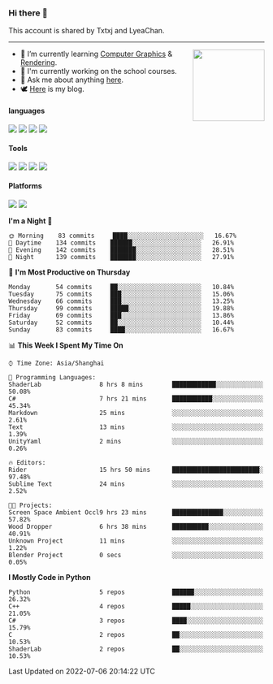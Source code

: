 ### Hi there 👋

This account is shared by Txtxj and LyeaChan.

---

<img align="right" height="141" src="https://github-readme-stats.vercel.app/api?username=txtxj&theme=tokyonight&show_icons=true&count_private=true">

- 🌱 I’m currently learning [Computer Graphics](https://github.com/txtxj/GAMES101) & [Rendering](https://github.com/txtxj/GAMES202).
- 🐶 I'm currently working on the school courses.
- 💬 Ask me about anything [here](https://github.com/txtxj/txtxj/issues).
- 🕊️ [Here](https://txtxj.top) is my blog.

#### languages

![](https://img.shields.io/badge/C++-00599C?logo=cplusplus&logoColor=fff)
![](https://img.shields.io/badge/Python-3e74a2?logo=python&logoColor=fff)
![](https://img.shields.io/badge/C%23-239120?logo=csharp&logoColor=fff)
![](https://img.shields.io/badge/C-A8B9CC?logo=c&logoColor=555)


#### Tools

![](https://img.shields.io/badge/JetBrains-000000?logo=jetbrains&logoColor=fff)
![](https://img.shields.io/badge/Unity-FFFFFF?logo=unity&logoColor=000)
![](https://img.shields.io/badge/SublimeText_3-FF9800?logo=sublimetext&logoColor=fff)
![](https://img.shields.io/badge/Blender-F5792A?logo=blender&logoColor=fff)


#### Platforms

![](https://img.shields.io/badge/Windows_10-0078D6?logo=windows&logoColor=fff)
![](https://img.shields.io/badge/Ubuntu_20.04-E95420?logo=ubuntu&logoColor=fff)


<!--START_SECTION:waka-->
**I'm a Night 🦉** 

```text
🌞 Morning    83 commits     ████░░░░░░░░░░░░░░░░░░░░░   16.67% 
🌆 Daytime    134 commits    ██████░░░░░░░░░░░░░░░░░░░   26.91% 
🌃 Evening    142 commits    ███████░░░░░░░░░░░░░░░░░░   28.51% 
🌙 Night      139 commits    ███████░░░░░░░░░░░░░░░░░░   27.91%

```
📅 **I'm Most Productive on Thursday** 

```text
Monday       54 commits     ██░░░░░░░░░░░░░░░░░░░░░░░   10.84% 
Tuesday      75 commits     ███░░░░░░░░░░░░░░░░░░░░░░   15.06% 
Wednesday    66 commits     ███░░░░░░░░░░░░░░░░░░░░░░   13.25% 
Thursday     99 commits     █████░░░░░░░░░░░░░░░░░░░░   19.88% 
Friday       69 commits     ███░░░░░░░░░░░░░░░░░░░░░░   13.86% 
Saturday     52 commits     ██░░░░░░░░░░░░░░░░░░░░░░░   10.44% 
Sunday       83 commits     ████░░░░░░░░░░░░░░░░░░░░░   16.67%

```


📊 **This Week I Spent My Time On** 

```text
⌚︎ Time Zone: Asia/Shanghai

💬 Programming Languages: 
ShaderLab                8 hrs 8 mins        ████████████░░░░░░░░░░░░░   50.08% 
C#                       7 hrs 21 mins       ███████████░░░░░░░░░░░░░░   45.34% 
Markdown                 25 mins             ░░░░░░░░░░░░░░░░░░░░░░░░░   2.61% 
Text                     13 mins             ░░░░░░░░░░░░░░░░░░░░░░░░░   1.39% 
UnityYaml                2 mins              ░░░░░░░░░░░░░░░░░░░░░░░░░   0.26%

🔥 Editors: 
Rider                    15 hrs 50 mins      ████████████████████████░   97.48% 
Sublime Text             24 mins             ░░░░░░░░░░░░░░░░░░░░░░░░░   2.52%

🐱‍💻 Projects: 
Screen Space Ambient Occl9 hrs 23 mins       ██████████████░░░░░░░░░░░   57.82% 
Wood Dropper             6 hrs 38 mins       ██████████░░░░░░░░░░░░░░░   40.91% 
Unknown Project          11 mins             ░░░░░░░░░░░░░░░░░░░░░░░░░   1.22% 
Blender Project          0 secs              ░░░░░░░░░░░░░░░░░░░░░░░░░   0.05%

```

**I Mostly Code in Python** 

```text
Python                   5 repos             ██████░░░░░░░░░░░░░░░░░░░   26.32% 
C++                      4 repos             █████░░░░░░░░░░░░░░░░░░░░   21.05% 
C#                       3 repos             ████░░░░░░░░░░░░░░░░░░░░░   15.79% 
C                        2 repos             ██░░░░░░░░░░░░░░░░░░░░░░░   10.53% 
ShaderLab                2 repos             ██░░░░░░░░░░░░░░░░░░░░░░░   10.53%

```



 Last Updated on 2022-07-06 20:14:22 UTC
<!--END_SECTION:waka-->
